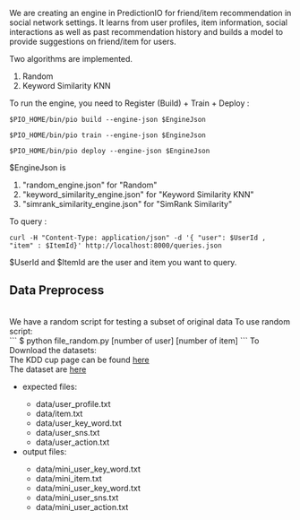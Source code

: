 We are creating an engine in PredictionIO for friend/item recommendation in social network settings. It learns from user profiles, item information, social interactions as well as past recommendation history and builds a model to provide suggestions on friend/item for users.

Two algorithms are implemented.

1. Random
2. Keyword Similarity KNN

To run the engine, you need to Register (Build) + Train + Deploy : 

```
$PIO_HOME/bin/pio build --engine-json $EngineJson

$PIO_HOME/bin/pio train --engine-json $EngineJson

$PIO_HOME/bin/pio deploy --engine-json $EngineJson
```

$EngineJson is

1. "random_engine.json" for "Random"
2. "keyword_similarity_engine.json" for "Keyword Similarity KNN"
3. "simrank_similarity_engine.json" for "SimRank Similarity"

To query :

```
curl -H "Content-Type: application/json" -d '{ "user": $UserId , "item" : $ItemId}' http://localhost:8000/queries.json
```

$UserId and $ItemId are the user and item you want to query.

<h2>Data Preprocess</h2><br/>
We have a random script for testing a subset of original data
To use random script:<br/>
```
$ python file_random.py [number of user] [number of item] 
```
To Download the datasets:<br/>
The KDD cup page can be found <a href="https://www.kddcup2012.org/c/kddcup2012-track1">here</a><br/>
The dataset are <a href="https://www.kddcup2012.org/c/kddcup2012-track1/data">here</a><br/>
<ul>
  <li>expected files:</li> 
    <ul>
      <li>data/user_profile.txt</li>
      <li>data/item.txt</li>
      <li>data/user_key_word.txt</li>
      <li>data/user_sns.txt</li>
      <li>data/user_action.txt</li>
    </ul>
  <li>output files:</li>
    <ul>
      <li>data/mini_user_key_word.txt</li>
      <li>data/mini_item.txt</li>
      <li>data/mini_user_key_word.txt</li>
      <li>data/mini_user_sns.txt</li>
      <li>data/mini_user_action.txt</li>
    </ul>
</ul>
